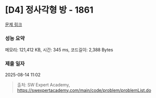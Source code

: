 # [D4] 정사각형 방 - 1861 

[문제 링크](https://swexpertacademy.com/main/code/problem/problemDetail.do?contestProbId=AV5LtJYKDzsDFAXc) 

### 성능 요약

메모리: 121,412 KB, 시간: 345 ms, 코드길이: 2,388 Bytes

### 제출 일자

2025-08-14 11:02



> 출처: SW Expert Academy, https://swexpertacademy.com/main/code/problem/problemList.do